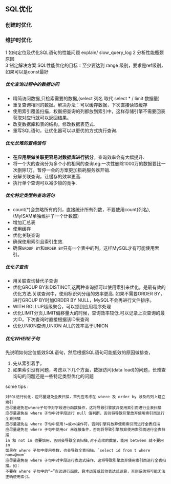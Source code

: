 ## SQL优化

### 创建时优化

### 维护时优化

1 如何定位及优化SQL语句的性能问题  explain/ slow_query_log
2 分析性能瓶颈原因  
3 制定解决方案   SQL性能优化的目标：至少要达到 range 级别，要求是ref级别，如果可以是const最好

##### 优化查询过程中的数据访问

 - 精简访问数据,只检索需要的数据,(select 列名 取代 select * / limit 数据量)
 - 重复查询相同的数据。解决办法：可以缓存数据，下次直接读取缓存
 - 使用索引覆盖扫描，权衡把查询的列都放到索引中，这样存储引擎不需要回表获取对应行就可以返回结果。
 - 改变数据库和表的结构，修改数据表范式.
 - 重写SQL语句，让优化器可以以更优的方式执行查询.

##### 优化长难的查询语句

 - **在应用层做关联更容易对数据库进行拆分**。查询效率会有大幅提升.
 - 将一个大的查询分为多个小的相同的查询.eg:一次性删除1000万的数据要比一次删除1万，暂停一会的方案更加损耗服务器开销.
 - 分解关联查询，让缓存的效率更高.
 - 执行单个查询可以减少锁的竞争.
 
##### 优化特定类型的查询语句

 - count(*)会忽略所有的列，直接统计所有列数，不要使用count(列名), (MyISAM单独维护了一个计数器)
 - 增加汇总表
 - 使用缓存
 - 优化关联查询
 - 确保使用索引且索引生效.
 - 确保`GROUP BY`和`ORDER BY`只有一个表中的列，这样MySQL才有可能使用索引。

##### 优化子查询

 - 用关联查询替代子查询
 - 优化GROUP BY和DISTINCT,这两种查询据可以使用索引来优化，是最有效的优化方法.关联查询中，使用标识列分组的效率更高.
   如果不需要ORDER BY，进行GROUP BY时加ORDER BY NULL，MySQL不会再进行文件排序。
 - WITH ROLLUP超级聚合，可以挪到应用程序处理
 - 优化LIMIT分页,LIMIT偏移量大的时候，查询效率较低.可以记录上次查询的最大ID，下次查询时直接根据该ID来查询
 - 优化UNION查询,UNION ALL的效率高于UNION

##### 优化WHERE子句

先说明如何定位低效SQL语句，然后根据SQL语句可能低效的原因做排查，

 1. 先从索引着手，
 1. 如果索引没有问题，考虑以下几个方面，数据访问(data load)的问题，长难查询句的问题还是一些特定类型优化的问题
 
some tips : 

    对SQL进行优化，应尽量避免全表扫描，首先应考虑在 where 及 order by 涉及的列上建立索引
    应尽量避免在where子句中对字段进行函数操作，这将导致引擎放弃使用索引而进行全表扫描
    应尽量避免在 where 子句中对字段进行 null 值判断，否则将导致引擎放弃使用索引而进行全表扫描
    应尽量避免在 where 子句中使用!=或<>操作符，否则引擎将放弃使用索引而进行全表扫描
    应尽量避免在 where 子句中使用or 来连接条件，否则将导致引擎放弃使用索引而进行全表扫描
    in 和 not in 也要慎用，否则会导致全表扫描,对于连续的数值，能用 between 就不要用 in
    如果在 where 子句中使用参数，也会导致全表扫描。`select id from t where num=@num`
    应尽量避免在 where 子句中对字段进行表达式操作，这将导致引擎放弃使用索引而进行全表扫描。如：
    不要在 where 子句中的“=”左边进行函数、算术运算或其他表达式运算，否则系统将可能无法正确使用索引。
